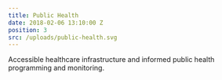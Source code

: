 ```yaml
---
title: Public Health
date: 2018-02-06 13:10:00 Z
position: 3
src: /uploads/public-health.svg
---
```


Accessible healthcare infrastructure and informed public health programming and monitoring.